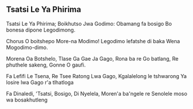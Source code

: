 ## Tsatsi Le Ya Phirima

Tsatsi Le Ya Phirima; Boikhutso Jwa Godimo:
Obamang fa bosigo Bo bonesa dipone Legodimong.

Chorus
O boitshepo More-na Modimo!
Legodimo lefatshe di baka Wena Mogodimo-dimo.

Morena Oa Botshelo, Tlase Ga Gae Ja Gago,
Rona ba re Go batlang, Re phuthele sakeng,
Gonne O gaufi.

Fa Lefifi Le Tsena, Re Tsee Ratong Lwa Gago,
Kgalalelong le tshwarong Ya losire lwa Gago r'a tlhatloga

Fa Dinaledi, 'Tsatsi, Bosigo, Di Nyelela,
Moren'a ba'ngele re Senolele moso wa bosakhutleng

